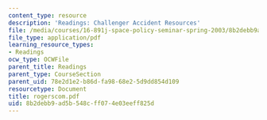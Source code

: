```yaml
---
content_type: resource
description: 'Readings: Challenger Accident Resources'
file: /media/courses/16-891j-space-policy-seminar-spring-2003/8b2debb9ad5b548cff074e03eeff825d_rogerscom.pdf
file_type: application/pdf
learning_resource_types:
- Readings
ocw_type: OCWFile
parent_title: Readings
parent_type: CourseSection
parent_uid: 78e2d1e2-b86d-fa98-68e2-5d9dd854d109
resourcetype: Document
title: rogerscom.pdf
uid: 8b2debb9-ad5b-548c-ff07-4e03eeff825d
---
```

